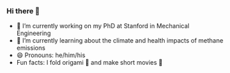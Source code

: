 ### Hi there 👋

- 🔭 I’m currently working on my PhD at Stanford in Mechanical Engineering
- 💨 I’m currently learning about the climate and health impacts of methane emissions
- 😄 Pronouns: he/him/his
- Fun facts: I fold origami 🪭 and make short movies 🎥
